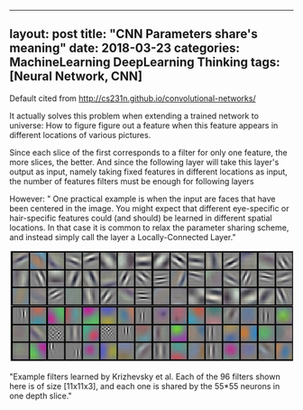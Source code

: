  ---
layout: post
title:  "CNN Parameters share's meaning"
date:   2018-03-23
categories: MachineLearning DeepLearning Thinking
tags: [Neural Network, CNN]
---
Default cited from http://cs231n.github.io/convolutional-networks/

It actually solves this problem when extending a trained network to universe:
How to figure figure out a feature when this feature appears in different locations of various pictures.

Since each slice of the first corresponds to a filter for only one feature, the more slices, the better.
And since the following layer will take this layer's output as input, namely taking fixed features in different locations as input, the number of features filters must be enough for following layers

However:
" One practical example is when the input are faces that have been centered in the image. You might expect that different eye-specific or hair-specific features could (and should) be learned in different spatial locations. In that case it is common to relax the parameter sharing scheme, and instead simply call the layer a Locally-Connected Layer."

![Kri CNN's weights](img/Kri%20CNN's%20weights.jpeg)

"Example filters learned by Krizhevsky et al. Each of the 96 filters shown here is of size [11x11x3], and each one is shared by the 55*55 neurons in one depth slice."
